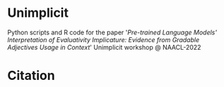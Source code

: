 # Unimplicit

Python scripts and R code for the paper '_Pre-trained Language Models' Interpretation of Evaluativity Implicature: Evidence from Gradable Adjectives Usage in Context_' Unimplicit workshop @ NAACL-2022

# Citation
